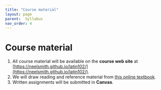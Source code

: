 ```yaml
---
title: "Course material"
layout: page
parent:  Syllabus
nav_order: 4
---
```


# Course material

1. All course material will be available on the **course web site** at [https://neelsmith.github.io/latin102/](https://neelsmith.github.io/latin102/).
2. We will draw reading and reference material from [this online textbook](https://lingualatina.github.io/textbook/).
2. Written assignments will be submitted in **Canvas**. 

